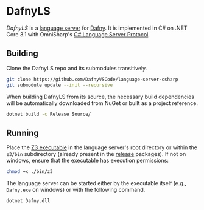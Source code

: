 # DafnyLS

*DafnyLS* is a [language server](https://microsoft.github.io/language-server-protocol/) for [Dafny](https://github.com/dafny-lang/dafny). It is implemented in C# on .NET Core 3.1 with OmniSharp's [C# Language Server Protocol](https://github.com/OmniSharp/csharp-language-server-protocol).

## Building

Clone the DafnyLS repo and its submodules transitively.

```sh
git clone https://github.com/DafnyVSCode/language-server-csharp
git submodule update --init --recursive
```

When building DafnyLS from its source, the necessary build dependencies will be automatically downloaded from NuGet or built as a project reference.

```sh
dotnet build -c Release Source/
```

## Running

Place the [Z3 executable](https://github.com/Z3Prover/z3/releases/tag/z3-4.8.4) in the language server's root directory or within the `z3/bin` subdirectory (already present in the [release](https://github.com/DafnyVSCode/language-server-csharp/releases) packages). If not on windows, ensure that the executable has execution permissions:

```sh
chmod +x ./bin/z3
```

The language server can be started either by the executable itself (e.g., `Dafny.exe` on windows) or with the following command.

```sh
dotnet Dafny.dll
```

